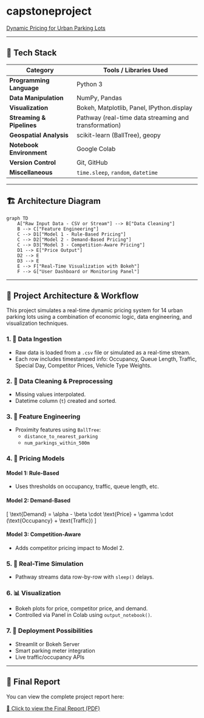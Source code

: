 # capstoneproject

[Dynamic Pricing for Urban Parking Lots](./Dynamic_Pricing_for_Urban_ParkingLots.pdf)

---

## 🔧 Tech Stack

| Category                 | Tools / Libraries Used                                                               |
|--------------------------|--------------------------------------------------------------------------------------|
| **Programming Language** | Python 3                                                                             |
| **Data Manipulation**    | NumPy, Pandas                                                                        |
| **Visualization**        | Bokeh, Matplotlib, Panel, IPython.display                                           |
| **Streaming & Pipelines**| Pathway (real-time data streaming and transformation)                                |
| **Geospatial Analysis**  | scikit-learn (BallTree), geopy                                                       |
| **Notebook Environment** | Google Colab                                                                         |
| **Version Control**      | Git, GitHub                                                                          |
| **Miscellaneous**        | `time.sleep`, `random`, `datetime`                                                  |

---

## 🏗️ Architecture Diagram

```mermaid
graph TD
    A["Raw Input Data - CSV or Stream"] --> B["Data Cleaning"]
    B --> C["Feature Engineering"]
    C --> D1["Model 1 - Rule-Based Pricing"]
    C --> D2["Model 2 - Demand-Based Pricing"]
    C --> D3["Model 3 - Competition-Aware Pricing"]
    D1 --> E["Price Output"]
    D2 --> E
    D3 --> E
    E --> F["Real-Time Visualization with Bokeh"]
    F --> G["User Dashboard or Monitoring Panel"]
```

---

## 🔄 Project Architecture & Workflow

This project simulates a real-time dynamic pricing system for 14 urban parking lots using a combination of economic logic, data engineering, and visualization techniques.

### 1. 🔹 Data Ingestion
- Raw data is loaded from a `.csv` file or simulated as a real-time stream.
- Each row includes timestamped info: Occupancy, Queue Length, Traffic, Special Day, Competitor Prices, Vehicle Type Weights.

### 2. 🧹 Data Cleaning & Preprocessing
- Missing values interpolated.
- Datetime column (`t`) created and sorted.

### 3. 🧠 Feature Engineering
- Proximity features using `BallTree`:
  - `distance_to_nearest_parking`
  - `num_parkings_within_500m`

### 4. 🤖 Pricing Models
#### Model 1: Rule-Based
- Uses thresholds on occupancy, traffic, queue length, etc.

#### Model 2: Demand-Based
\[
\text{Demand} = \alpha - \beta \cdot \text{Price} + \gamma \cdot (\text{Occupancy} + \text{Traffic})
\]

#### Model 3: Competition-Aware
- Adds competitor pricing impact to Model 2.

### 5. 🔄 Real-Time Simulation
- Pathway streams data row-by-row with `sleep()` delays.

### 6. 📊 Visualization
- Bokeh plots for price, competitor price, and demand.
- Controlled via Panel in Colab using `output_notebook()`.

### 7. 🚀 Deployment Possibilities
- Streamlit or Bokeh Server
- Smart parking meter integration
- Live traffic/occupancy APIs

---

## 📄 Final Report

You can view the complete project report here:

[📄 Click to view the Final Report (PDF)](./docs/Dynamic_Pricing_for_Urban_ParkingLots.pdf)

